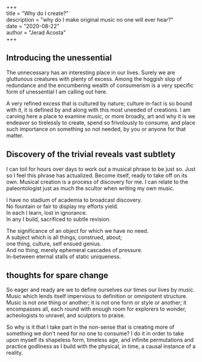 +++  
title = "Why do I create?"  
description = "why do I make original music no one will ever hear?"  
date = "2020-08-22"  
author = "Jerad Acosta"  
+++  

## Introducing the unessential  

The unnecessary has an interesting place in our lives. Surely we are gluttunous creatures with plenty of excess. Among the hoggish slop of redundance and the encumbering wealth of consumerism is a very specific form of unessential I am calling out here.  

A very refined excess that is cultured by nature; culture in-fact is so bound with it, it is defined by and along with this most uneeded of creations. I am carving here a place to examine music, or more broadly, art and why it is we endeavor so tirelessly to create, spend so frivolously to consume, and place such importance on something so not needed, by you or anyone for that matter.  


## Discovery of the trivial reveals vast subtlety  

I can toil for hours over days to work out a musical phrase to be just so. Just so I feel this phrase has actualized. Become itself, ready to take off on its own. Musical creation is a process of discovery for me. I can relate to the paleontologist just as much the scultor when writing my own music.

I have no stadium of academia to broadcast discovery.  
No fountain or fair to display my efforts yield.  
In each I learn, lost in ignorance.  
In any I build, sacrificed to subtle revision.  


The significance of an object for which we have no need.  
A subject which is all things, construed, about;  
one thing, culture, self ensued genius.  
And no thing, merely ephemeral cascades of pressure.  
In-between eternal stalls of static uniqueness.  


## thoughts for spare change  

So eager and ready are we to define ourselves our times our lives by music. Music which lends itself impervious to definition or omnipotent structure. Music is not one thing or another; it is not one form or style or another; it encompasses all, each round with enough room for explorers to wonder, acheologists to unravel, and sculptors to praise.

So why is it that I take part in the non-sense that is creating more of something we don't need for no one to consume? I do it in order to take upon myself its shapeless form, timeless age, and infinite permutations and practice godliness as I build with the physical, in time, a causal instance of a reality.
